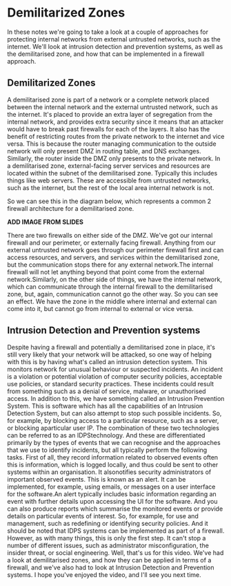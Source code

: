 # Demilitarized Zones

In these notes we're going to take a look at a couple of approaches for protecting internal networks from external untrusted networks, such as the internet. We'll look at intrusion detection and prevention systems, as well as the demilitarised zone, and how that can be implemented in a firewall approach. 

## Demilitarized Zones

A demilitarised zone is part of a network or a complete network placed between the internal network and the external untrusted network, such as the internet. It's placed to provide an extra layer of segregation from the internal network, and provides extra security since it means that an attacker would have to break past firewalls for each of the layers. It also has the benefit of restricting routes from the private network to the internet and vice versa. This is because the router managing communication to the outside network will only present DMZ in routing table, and DNS exchanges. Similarly, the router inside the DMZ only presents to the private network. In a demilitarised zone, external-facing server services and resources are located within the subnet of the demilitarised zone. Typically this includes things like web servers. These are accessible from untrusted networks, such as the internet, but the rest of the local area internal network is not.

So we can see this in the diagram below, which represents a common 2 firewall architecture
for a demilitarised zone. 

**ADD IMAGE FROM SLIDES**

There are two firewalls on either side of the DMZ. We've got our internal firewall and our perimeter, or externally facing firewall. Anything from our external untrusted network goes through our perimeter firewall first and can access resources, and servers, and services within the demilitarised zone, but the communication stops there for any external network.The internal firewall will not let anything beyond that point come from the external network.Similarly, on the other side of things, we have the internal network, which can communicate through the internal firewall to the demilitarised zone, but, again, communication cannot go the other way. So you can see an effect. We have the zone in the middle where internal and external can come into it, but cannot go from internal to external or vice versa. 

## Intrusion Detection and Prevention systems

Despite having a firewall and potentially a demilitarised zone in place, it's still very likely that your network will be attacked, so one way of helping with this is by having what's called an intrusion detection system. This monitors network for unusual behaviour or suspected incidents. An incident is a violation or potential violation of computer security policies, acceptable use policies, or standard security practices. These incidents could result from something such as a denial of service, malware, or unauthorised access. In addition to this, we have something called an Intrusion Prevention System. This is software which has all the capabilities of an Intrusion Detection System, but can also attempt to stop such possible incidents. So, for example, by blocking access to a particular resource, such as a server, or blocking aparticular user IP. The combination of these two technologies can be referred to as an IDPStechnology. And these are differentiated primarily by the types of events that we can recognise and the approaches that we use to identify incidents, but all typically perform the following tasks. First of all, they record information related to observed events often this is information, which is logged locally, and thus could be sent to other systems within an organisation. It alsonotifies security administrators of important observed events. This is known as an alert. It can be implemented, for example, using emails, or messages on a user interface for the software.An alert typically includes basic information regarding an event with further details upon accessing the UI for the software. And you can also produce reports which summarise the monitored events or provide details on particular events of interest. So, for example, for use and management, such as redefining or identifying security policies. And it should be noted that IDPS systems can be implemented as part of a firewall. However, as with many things, this is only the first step. It can't stop a number of different issues, such as administrator misconfiguration, the insider threat, or social engineering. Well, that's us for this video. We've had a look at demilitarised zones, and how they can be applied in terms of a firewall, and we've also had to look at Intrusion Detection and Prevention systems. I hope you've enjoyed the video, and I'll see you next time.